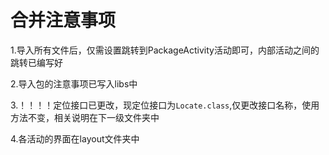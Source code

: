 # 合并注意事项
1.导入所有文件后，仅需设置跳转到PackageActivity活动即可，内部活动之间的跳转已编写好

2.导入包的注意事项已写入libs中

3.！！！！定位接口已更改，现定位接口为`Locate.class`,仅更改接口名称，使用方法不变，相关说明在下一级文件夹中

4.各活动的界面在layout文件夹中
